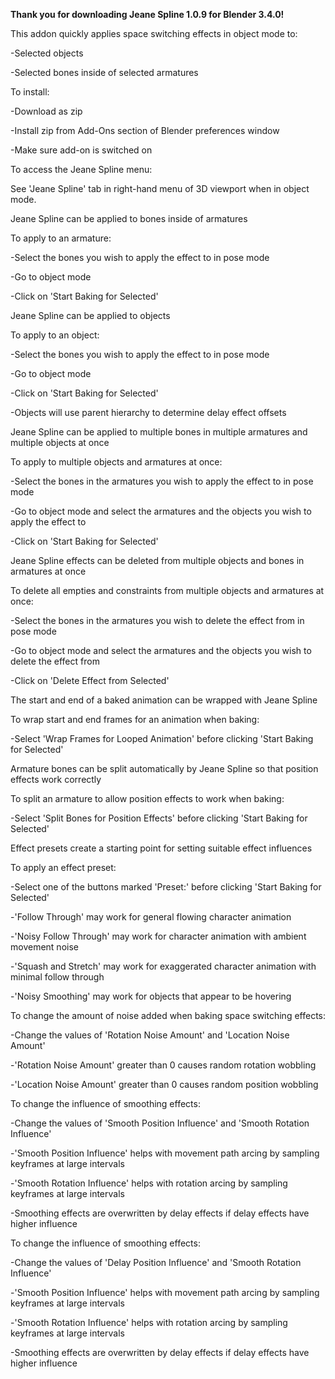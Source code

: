 <b>Thank you for downloading Jeane Spline 1.0.9 for Blender 3.4.0!</b>


This addon quickly applies space switching effects in object mode to:

-Selected objects

-Selected bones inside of selected armatures


To install:

-Download as zip

-Install zip from Add-Ons section of Blender preferences window

-Make sure add-on is switched on


To access the Jeane Spline menu:

See 'Jeane Spline' tab in right-hand menu of 3D viewport when in object mode.


Jeane Spline can be applied to bones inside of armatures

To apply to an armature:

-Select the bones you wish to apply the effect to in pose mode

-Go to object mode

-Click on 'Start Baking for Selected'


Jeane Spline can be applied to objects

To apply to an object:

-Select the bones you wish to apply the effect to in pose mode

-Go to object mode

-Click on 'Start Baking for Selected'

-Objects will use parent hierarchy to determine delay effect offsets


Jeane Spline can be applied to multiple bones in multiple armatures and multiple objects at once

To apply to multiple objects and armatures at once:

-Select the bones in the armatures you wish to apply the effect to in pose mode

-Go to object mode and select the armatures and the objects you wish to apply the effect to

-Click on 'Start Baking for Selected'


Jeane Spline effects can be deleted from multiple objects and bones in armatures at once

To delete all empties and constraints from multiple objects and armatures at once:

-Select the bones in the armatures you wish to delete the effect from in pose mode

-Go to object mode and select the armatures and the objects you wish to delete the effect from

-Click on 'Delete Effect from Selected'


The start and end of a baked animation can be wrapped with Jeane Spline

To wrap start and end frames for an animation when baking:

-Select 'Wrap Frames for Looped Animation' before clicking 'Start Baking for Selected'


Armature bones can be split automatically by Jeane Spline so that position effects work correctly

To split an armature to allow position effects to work when baking:

-Select 'Split Bones for Position Effects' before clicking 'Start Baking for Selected'


Effect presets create a starting point for setting suitable effect influences

To apply an effect preset:

-Select one of the buttons marked 'Preset:' before clicking 'Start Baking for Selected'

-'Follow Through' may work for general flowing character animation

-'Noisy Follow Through' may work for character animation with ambient movement noise

-'Squash and Stretch' may work for exaggerated character animation with minimal follow through

-'Noisy Smoothing' may work for objects that appear to be hovering


To change the amount of noise added when baking space switching effects:

-Change the values of 'Rotation Noise Amount' and 'Location Noise Amount'

-'Rotation Noise Amount' greater than 0 causes random rotation wobbling

-'Location Noise Amount' greater than 0 causes random position wobbling


To change the influence of smoothing effects:

-Change the values of 'Smooth Position Influence' and 'Smooth Rotation Influence'

-'Smooth Position Influence' helps with movement path arcing by sampling keyframes at large intervals

-'Smooth Rotation Influence' helps with rotation arcing by sampling keyframes at large intervals

-Smoothing effects are overwritten by delay effects if delay effects have higher influence



To change the influence of smoothing effects:

-Change the values of 'Delay Position Influence' and 'Smooth Rotation Influence'

-'Smooth Position Influence' helps with movement path arcing by sampling keyframes at large intervals

-'Smooth Rotation Influence' helps with rotation arcing by sampling keyframes at large intervals

-Smoothing effects are overwritten by delay effects if delay effects have higher influence




